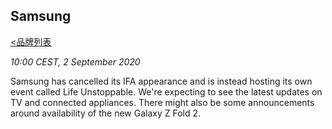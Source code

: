 ## Samsung 
[<品牌列表](https://github.com/Jeremiah-Y/IFA2020/blob/master/IFA%202020%20%E6%8A%A5%E9%81%93%E8%AE%A1%E5%88%92/4%20IFA%202020%20%E5%93%81%E7%89%8C%E5%88%97%E8%A1%A8.md)

_10:00 CEST, 2 September 2020_

Samsung has cancelled its IFA appearance and is instead hosting its own event called Life Unstoppable. We're expecting to see the latest updates on TV and connected appliances. There might also be some announcements around availability of the new Galaxy Z Fold 2.